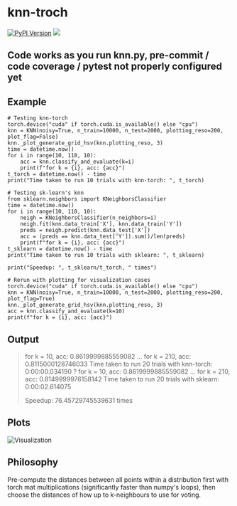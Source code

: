# knn-troch
[![PyPI Version][pypi-image]][pypi-url]
[![][versions-image]][versions-url]

<!-- 
[![Build Status][build-image]][build-url]
[![Code Coverage][coverage-image]][coverage-url]
-->

<!-- Badges: -->
[pypi-image]: https://img.shields.io/pypi/v/knn-torch
[pypi-url]: https://pypi.org/project/knn-torch/
[build-image]: https://github.com//Yeok-c/knn-torch/actions/workflows/build.yaml/badge.svg
[build-url]: https://github.com//Yeok-c/knn-torch/actions/workflows/build.yaml
[versions-image]: https://img.shields.io/pypi/pyversions/knn-torch
[versions-url]: https://pypi.org/project/knn-torch

## Code works as you run knn.py, pre-commit / code coverage / pytest not properly configured yet


## Example
```
# Testing knn-torch
torch.device("cuda" if torch.cuda.is_available() else "cpu")
knn = KNN(noisy=True, n_train=10000, n_test=2000, plotting_reso=200, plot_flag=False)
knn._plot_generate_grid_hsv(knn.plotting_reso, 3)
time = datetime.now()
for i in range(10, 110, 10):
    acc = knn.classify_and_evaluate(k=i)
    print(f"for k = {i}, acc: {acc}")
t_torch = datetime.now() - time
print("Time taken to run 10 trials with knn-torch: ", t_torch)

# Testing sk-learn's knn
from sklearn.neighbors import KNeighborsClassifier
time = datetime.now()
for i in range(10, 110, 10):
    neigh = KNeighborsClassifier(n_neighbors=i)
    neigh.fit(knn.data_train['X'], knn.data_train['Y'])
    preds = neigh.predict(knn.data_test['X'])
    acc = (preds == knn.data_test['Y']).sum()/len(preds)
    print(f"for k = {i}, acc: {acc}")
t_sklearn = datetime.now() - time
print("Time taken to run 10 trials with sklearn: ", t_sklearn)

print("Speedup: ", t_sklearn/t_torch, " times")

# Rerun with plotting for visualization cases
torch.device("cuda" if torch.cuda.is_available() else "cpu")
knn = KNN(noisy=True, n_train=10000, n_test=2000, plotting_reso=200, plot_flag=True)
knn._plot_generate_grid_hsv(knn.plotting_reso, 3)
acc = knn.classify_and_evaluate(k=10)
print(f"for k = {i}, acc: {acc}")
```
## Output

> for k = 10, acc: 0.8619999885559082
> ...
> for k = 210, acc: 0.8115000128746033
> Time taken to run 20 trials with knn-torch:  0:00:00.034190
? 
> for k = 10, acc: 0.8619999885559082
> ...
> for k = 210, acc: 0.8149999976158142
> Time taken to run 20 trials with sklearn:  0:00:02.614075
> 
> Speedup:  76.45729745539631  times

## Plots
![Visualization](https://github.com/Yeok-c/knn-torch/example_results/10000_10_000.png)

## Philosophy
Pre-compute the distances between all points within a distribution first with torch mat multiplications (significantly faster than numpy's loops), then choose the distances of how up to k-neighbours to use for voting. 
